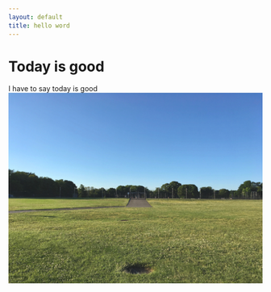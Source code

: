 ```yaml
---
layout: default
title: hello word
---
```

# Today is good
I have to say today is good
![playground](./IMG_0022.jpg)
